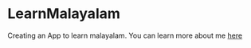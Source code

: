 # LearnMalayalam
Creating an App to learn malayalam. 
You can learn more about me [here](https://github.com/1102Aryan/LearnMalayalam/blob/0fe5f2f2a9c69226004203ef07dbb8dfa53f1591/About/user.md)
